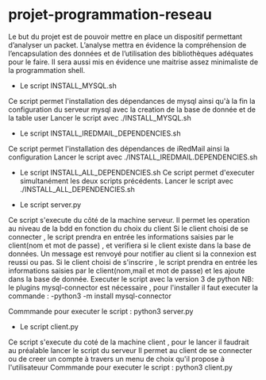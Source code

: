 # projet-programmation-reseau
Le but du projet est de pouvoir mettre en place un dispositif permettant 
d’analyser un packet. L’analyse mettra en évidence la compréhension de 
l’encapsulation des données et de l’utilisation des bibliothèques adéquates 
pour le faire. Il sera aussi mis en évidence une maitrise assez minimaliste de la 
programmation shell.

* Le script INSTALL_MYSQL.sh

Ce script permet l'installation des dépendances de mysql ainsi qu'à la fin la configuration 
du serveur mysql avec la creation de la base de donnée et de la table user 
Lancer le script avec ./INSTALL_MYSQL.sh

* Le script INSTALL_IREDMAIL_DEPENDENCIES.sh

Ce script permet l'installation des dépendances de iRedMail ainsi la configuration
Lancer le script avec ./INSTALL_IREDMAIL.DEPENDENCIES.sh

* Le script INSTALL_ALL_DEPENDENCIES.sh
Ce script permet d'executer simultanément les deux scripts précédents.
Lancer le script avec ./INSTALL_ALL_DEPENDENCIES.sh

* Le script server.py

Ce script s'execute du côté de la machine serveur.
Il permet les operation au niveau de la bdd en fonction du choix du client
Si le client choisi de se connecter , le script prendra en entrée les informations saisies par le client(nom et mot de passe) , et verifiera si le client existe dans la base de données. Un message est renvoyé pour notifier au client si la connexion est reussi ou pas.
Si le client choisi de s'inscrire , le script prendra en entrée les informations saisies par le client(nom,mail et mot de passe) et les ajoute dans la base de donnée.
Executer le script avec la version 3 de python
NB: le plugins mysql-connector est nécessaire , pour l'installer il faut executer la commande :
-python3 -m install mysql-connector

Commmande pour executer le script : python3 server.py

* Le script client.py

Ce script s'execute du coté de la machine client , pour le lancer il faudrait au préalable lancer le script du serveur
Il permet au client de se connecter ou de creer un compte à travers un menu de choix qu'il propose à l'utilisateuur
Commmande pour executer le script : python3 client.py
